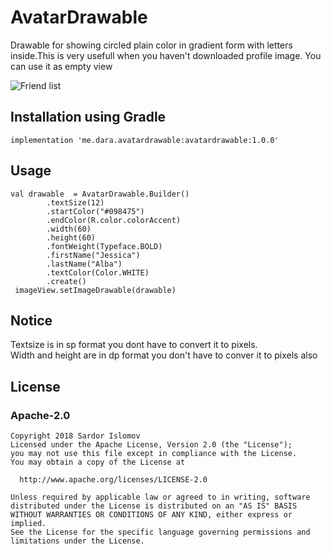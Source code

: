 # AvatarDrawable

Drawable for showing circled plain color in gradient form with letters inside.This is very usefull when you haven't downloaded profile image. You can use it as empty view

![Friend list](https://github.com/vomolis/AvatarDrawable/blob/master/screenshots/screen-1.png?raw=true "Title")


## Installation using Gradle

`implementation 'me.dara.avatardrawable:avatardrawable:1.0.0'`

## Usage

```
val drawable  = AvatarDrawable.Builder()
        .textSize(12)
        .startColor("#098475")
        .endColor(R.color.colorAccent)
        .width(60)
        .height(60)
        .fontWeight(Typeface.BOLD)
        .firstName("Jessica")
        .lastName("Alba")
        .textColor(Color.WHITE)
        .create()
 imageView.setImageDrawable(drawable)
```

## Notice

Textsize is in sp format you dont have to convert it to pixels.<br/>
Width and height are in dp format you don't have to conver it to pixels also


## License
### Apache-2.0

```
Copyright 2018 Sardor Islomov
Licensed under the Apache License, Version 2.0 (the "License");
you may not use this file except in compliance with the License. 
You may obtain a copy of the License at

  http://www.apache.org/licenses/LICENSE-2.0

Unless required by applicable law or agreed to in writing, software
distributed under the License is distributed on an "AS IS" BASIS
WITHOUT WARRANTIES OR CONDITIONS OF ANY KIND, either express or implied.
See the License for the specific language governing permissions and
limitations under the License.
```
